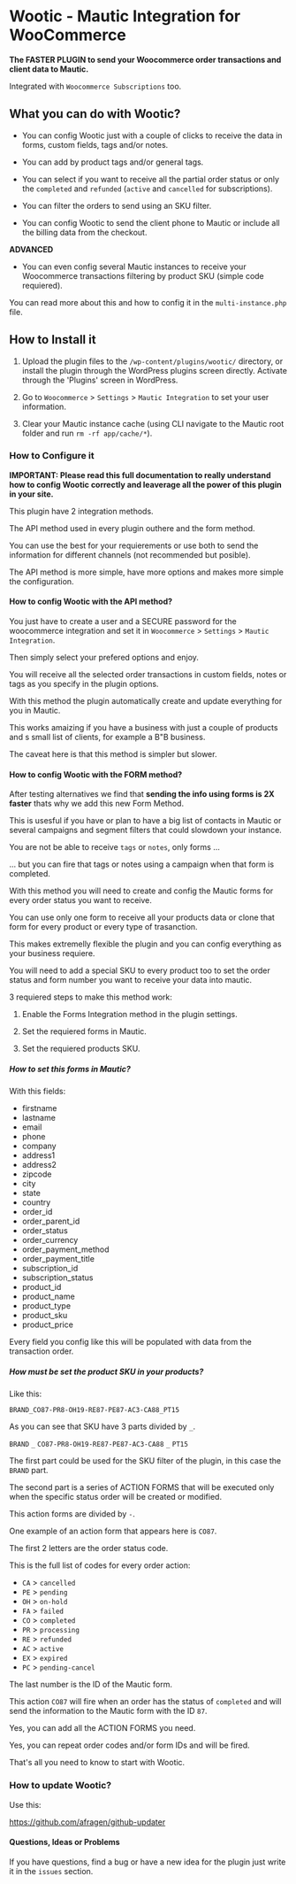 # Wootic - Mautic Integration for WooCommerce

**The FASTER PLUGIN to send your Woocommerce order transactions and client data to Mautic.**

Integrated with `Woocommerce Subscriptions` too.

## What you can do with Wootic?

* You can config Wootic just with a couple of clicks to receive the data in forms, custom fields, tags and/or notes.

* You can add by product tags and/or general tags.

* You can select if you want to receive all the partial order status or only the `completed` and `refunded` (`active` and `cancelled` for subscriptions).

* You can filter the orders to send using an SKU filter. 

* You can config Wootic to send the client phone to Mautic or include all the billing data from the checkout.

**ADVANCED** 

* You can even config several Mautic instances to receive your Woocommerce transactions filtering by product SKU (simple code requiered).

You can read more about this and how to config it in the `multi-instance.php` file.


## How to Install it

1. Upload the plugin files to the `/wp-content/plugins/wootic/` directory, or install the plugin through the WordPress plugins screen directly. Activate through the 'Plugins' screen in WordPress.

1. Go to `Woocommerce` > `Settings` > `Mautic Integration` to set your user information.

1. Clear your Mautic instance cache (using CLI navigate to the Mautic root folder and run `rm -rf app/cache/*`).


### How to Configure it

**IMPORTANT: Please read this full documentation to really understand how to config Wootic correctly and leaverage all the power of this plugin in your site.**

This plugin have 2 integration methods.

The API method used in every plugin outhere and the form method.

You can use the best for your requierements or use both to send the information for different channels (not recommended but posible).

The API method is more simple, have more options and makes more simple the configuration.

#### How to config Wootic with the API method? 

You just have to create a user and a SECURE password for the woocommerce integration and set it in `Woocommerce` > `Settings` > `Mautic Integration`.

Then simply select your prefered options and enjoy.

You will receive all the selected order transactions in custom fields, notes or tags as you specify in the plugin options.

With this method the plugin automatically create and update everything for you in Mautic.

This works amaizing if you have a business with just a couple of products and s small list of clients, for example a B"B business.

The caveat here is that this method is simpler but slower.

#### How to config Wootic with the FORM method? 

After testing alternatives we find that **sending the info using forms is 2X faster** thats why we add this new Form Method.

This is usesful if you have or plan to have a big list of contacts in Mautic or several campaigns and segment filters that could slowdown your instance.

You are not be able to receive `tags` or `notes`, only forms ... 

... but you can fire that tags or notes using a campaign when that form is completed.

With this method you will need to create and config the Mautic forms for every order status you want to receive.

You can use only one form to receive all your products data or clone that form for every product or every type of trasanction.

This makes extremelly flexible the plugin and you can config everything as your business requiere.

You will need to add a special SKU to every product too to set the order status and form number you want to receive your data into mautic.

3 requiered steps to make this method work:

1. Enable the Forms Integration method in the plugin settings.

1. Set the requiered forms in Mautic.

1. Set the requiered products SKU.


##### How to set this forms in Mautic?

With this fields:

* firstname
* lastname
* email
* phone
* company
* address1
* address2
* zipcode
* city
* state
* country
* order_id
* order_parent_id
* order_status
* order_currency
* order_payment_method
* order_payment_title
* subscription_id
* subscription_status
* product_id
* product_name
* product_type
* product_sku
* product_price

Every field you config like this will be populated with data from the transaction order.


##### How must be set the product SKU in your products?

Like this:

`BRAND_CO87-PR8-OH19-RE87-PE87-AC3-CA88_PT15`

As you can see that SKU have 3 parts divided by `_`.

`BRAND`  `_`  `CO87-PR8-OH19-RE87-PE87-AC3-CA88`  `_`  `PT15`

The first part could be used for the SKU filter of the plugin, in this case the `BRAND` part.

The second part is a series of ACTION FORMS that will be executed only when the specific status order will be created or modified.

This action forms are divided by `-`.

One example of an action form that appears here is `CO87`.

The first 2 letters are the order status code.

This is the full list of codes for every order action:


* `CA` > `cancelled`
* `PE` > `pending`
* `OH` > `on-hold`
* `FA` > `failed`
* `CO` > `completed`
* `PR` > `processing`
* `RE` > `refunded`
* `AC` > `active`
* `EX` > `expired`
* `PC` > `pending-cancel`


The last number is the ID of the Mautic form.

This action `CO87` will fire when an order has the status of `completed` and will send the information to the Mautic form with the ID `87`.

Yes, you can add all the ACTION FORMS you need.

Yes, you can repeat order codes and/or form IDs and will be fired.

That's all you need to know to start with Wootic.


### How to update Wootic?

Use this:

https://github.com/afragen/github-updater


#### Questions, Ideas or Problems

If you have questions, find a bug or have a new idea for the plugin just write it in the `issues` section.



